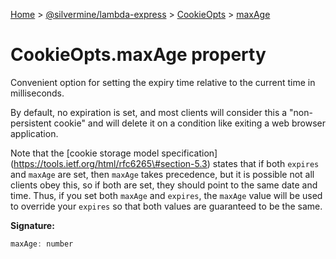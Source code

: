 [Home](./index) &gt; [@silvermine/lambda-express](./lambda-express.md) &gt; [CookieOpts](./lambda-express.cookieopts.md) &gt; [maxAge](./lambda-express.cookieopts.maxage.md)

# CookieOpts.maxAge property

Convenient option for setting the expiry time relative to the current time in milliseconds.

By default, no expiration is set, and most clients will consider this a "non-persistent cookie" and will delete it on a condition like exiting a web browser application.

Note that the \[cookie storage model specification\](https://tools.ietf.org/html/rfc6265\#section-5.3) states that if both `expires` and `maxAge` are set, then `maxAge` takes precedence, but it is possible not all clients obey this, so if both are set, they should point to the same date and time. Thus, if you set both `maxAge` and `expires`<!-- -->, the `maxAge` value will be used to override your `expires` so that both values are guaranteed to be the same.

**Signature:**
```javascript
maxAge: number
```
